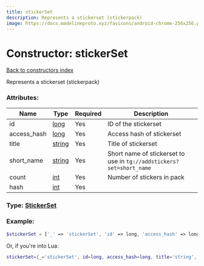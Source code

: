 ```yaml
---
title: stickerSet
description: Represents a stickerset (stickerpack)
image: https://docs.madelineproto.xyz/favicons/android-chrome-256x256.png
---
```

# Constructor: stickerSet  
[Back to constructors index](index.md)



Represents a stickerset (stickerpack)

### Attributes:

| Name     |    Type       | Required | Description |
|----------|---------------|----------|-------------|
|id|[long](../types/long.md) | Yes|ID of the stickerset|
|access\_hash|[long](../types/long.md) | Yes|Access hash of stickerset|
|title|[string](../types/string.md) | Yes|Title of stickerset|
|short\_name|[string](../types/string.md) | Yes|Short name of stickerset to use in `tg://addstickers?set=short_name`|
|count|[int](../types/int.md) | Yes|Number of stickers in pack|
|hash|[int](../types/int.md) | Yes|



### Type: [StickerSet](../types/StickerSet.md)


### Example:

```php
$stickerSet = ['_' => 'stickerSet', 'id' => long, 'access_hash' => long, 'title' => 'string', 'short_name' => 'string', 'count' => int, 'hash' => int];
```  


Or, if you're into Lua:

```lua
stickerSet={_='stickerSet', id=long, access_hash=long, title='string', short_name='string', count=int, hash=int}

```


